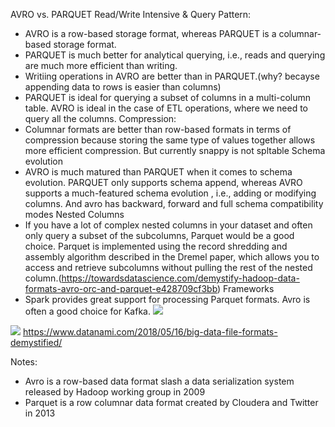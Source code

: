 AVRO vs. PARQUET
Read/Write Intensive & Query Pattern:
- AVRO is a row-based storage format, whereas PARQUET is a columnar-based storage format.
- PARQUET is much better for analytical querying, i.e., reads and querying are much more efficient than writing.
- Writiing operations in AVRO are better than in PARQUET.(why? becayse appending data to rows is easier than columns)
- PARQUET is ideal for querying a subset of columns in a multi-column table. AVRO is ideal in the case of ETL operations, where we need to query all the columns.
Compression:
- Columnar formats are better than row-based formats in terms of compression because storing the same type of values together allows more efficient compression. But currently snappy is not spltable
Schema evolution
- AVRO is much matured than PARQUET when it comes to schema evolution. PARQUET only supports schema append, whereas AVRO supports a much-featured schema evolution
, i.e., adding or modifying columns. And avro has backward, forward and full schema compatibility modes
Nested Columns
- If you have a lot of complex nested columns in your dataset and often only query a subset of the subcolumns, Parquet would be a good choice. Parquet is implemented using the record shredding and assembly algorithm described in the Dremel paper, which allows you to access and retrieve subcolumns without pulling the rest of the nested column.(https://towardsdatascience.com/demystify-hadoop-data-formats-avro-orc-and-parquet-e428709cf3bb)
Frameworks
- Spark provides great support for processing Parquet formats. Avro is often a good choice for Kafka.
[<img src="[http://www.google.com.au/images/nav_logo7.png](https://2s7gjr373w3x22jf92z99mgm5w-wpengine.netdna-ssl.com/wp-content/uploads/2018/05/Nexla-File-Format.png)">](http://google.com.au/)

[<img src="https://2s7gjr373w3x22jf92z99mgm5w-wpengine.netdna-ssl.com/wp-content/uploads/2018/05/Nexla-File-Format.png">](https://2s7gjr373w3x22jf92z99mgm5w-wpengine.netdna-ssl.com/wp-content/uploads/2018/05/Nexla-File-Format.png)
https://www.datanami.com/2018/05/16/big-data-file-formats-demystified/

Notes:
- Avro is a row-based data format slash a data serialization system released by Hadoop working group in 2009
- Parquet is a row columnar data format created by Cloudera and Twitter in 2013

